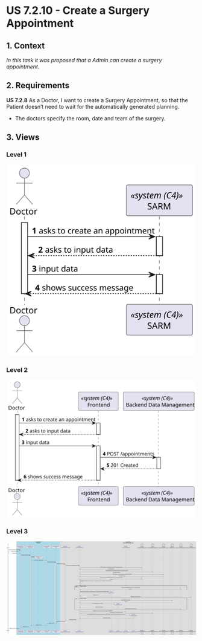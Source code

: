 # US 7.2.10 - Create a Surgery Appointment

## 1. Context

*In this task it was proposed that a Admin can create a surgery appointment.*

## 2. Requirements

**US 7.2.8** As a Doctor, I want to create a Surgery Appointment, so that the Patient doesn’t need to wait for the automatically generated planning.

 - The doctors specify the room, date and team of the surgery.

## 3. Views

### Level 1

![Process view level 1](views/level1/process-view.svg "A process view level 1")

### Level 2

![Process view level 2](views/level2/process-view.svg "A process view level 2")

### Level 3

![Process view level 3](views/level3/process-view.svg "A process view level 3")


